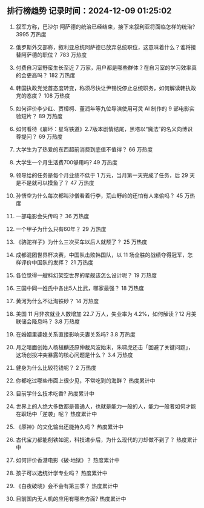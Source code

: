 
## 排行榜趋势 记录时间：2024-12-09 01:25:02
  
  1. 叙军方称，巴沙尔·阿萨德的统治已经结束，接下来叙利亚将面临怎样的统治? 3995 万热度
    
  2. 俄罗斯外交部称，叙利亚总统阿萨德已放弃总统职位，这意味着什么？谁将接替阿萨德的职位？ 783 万热度
    
  3. 付费自习室野蛮生长至近 7 万家，用户都是哪些群体？在自习室的学习效率真的会更高吗？ 182 万热度
    
  4. 韩国执政党党首态度转变，称须尽快让尹锡悦停止总统职务，如何解读韩执政党的态度？ 108 万热度
    
  5. 如何评价李少红、贾樟柯、董润年等九位导演使用可灵 AI 制作的 9 部电影实验短片？ 89 万热度
    
  6. 如何看待《崩坏：星穹铁道》2.7版本剧情结尾，黑塔以“魔法”的名义向博识尊提问？ 69 万热度
    
  7. 大学生为了热爱的东西超前消费到底值不值得？ 66 万热度
    
  8. 大学生一个月生活费700够用吗? 49 万热度
    
  9. 领导给的任务是每个月业绩不低于 1 万元，当月第一天完成了任务，后 29 天是不是就可以摸鱼了？ 47 万热度
    
  10. 孙悟空为什么每次都叫沙僧看着行李，荒山野岭的还怕有人来偷吗？ 45 万热度
    
  11. 一部电影会失传吗？ 36 万热度
    
  12. 一个甲子为什么只有60年？ 29 万热度
    
  13. 《骆驼祥子》为什么三次买车以后人就颓了？ 25 万热度
    
  14. 成都混团世界杯决赛，中国队击败韩国队，以 11 场全胜的战绩夺得冠军，怎样评价中国队的发挥？ 21 万热度
    
  15. 各位觉得一艘科幻架空世界的星舰该怎么设计呢？ 19 万热度
    
  16. 三国中同一姓氏中各出5人比武，哪家最强？ 18 万热度
    
  17. 黄河为什么不让淘铁砂？ 14 万热度
    
  18. 美国 11 月非农就业人数增加 22.7 万人，失业率为 4.2%，如何解读？12 月美联储会降息吗？ 3.8 万热度
    
  19. 在婚姻里婆媳关系直接影响夫妻关系吗? 3.8 万热度
    
  20. 月之暗面创始人杨植麟还原仲裁风波始末，朱啸虎还击「回避了关键问题」，这场创投冲突暴露的核心问题是什么？ 3.4 万热度
    
  21. 健身为什么比较花钱呢？ 2 万热度
    
  22. 你都吃过哪些市面上很少见，不常吃到的海鲜？ 热度累计中
    
  23. 目前学什么技术吃香? 热度累计中
    
  24. 世界上的人绝大多数都是普通人，也就是能力一般的人，能力一般者如何才能在职场中「逆袭」呢？ 热度累计中
    
  25. 《原神》的文化输出还能持久吗？ 热度累计中
    
  26. 古代宝刀都能削铁如泥，科技进步后，为什么现代的刀却做不到了？ 热度累计中
    
  27. 如何评价香港电影《破·地狱》？ 热度累计中
    
  28. 孩子可以选统计学专业吗？ 热度累计中
    
  29. 《白夜破晓》会不会有第三季？ 热度累计中
    
  30. 目前国内无人机的应用有哪些方面? 热度累计中
    